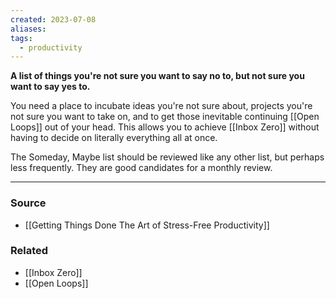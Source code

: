 ```yaml
---
created: 2023-07-08
aliases: 
tags:
  - productivity
---
```

**A list of things you're not sure you want to say no to, but not sure you want to say yes to.**

You need a place to incubate ideas you're not sure about, projects you're not sure you want to take on, and to get those inevitable continuing [[Open Loops]] out of your head. This allows you to achieve [[Inbox Zero]] without having to decide on literally everything all at once. 

The Someday, Maybe list should be reviewed like any other list, but perhaps less frequently. They are good candidates for a monthly review.

****
### Source
- [[Getting Things Done The Art of Stress-Free Productivity]]

### Related
- [[Inbox Zero]]
- [[Open Loops]]